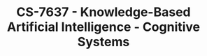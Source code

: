 ---
layout: course
title: CS-7637 - Knowledge-Based Artificial Intelligence -  Cognitive Systems
aliases: KBAI
course_id: CS-7637
permalink: /CS-7637/
avg_difficulty: 3.08
avg_rating: 3.67
avg_workload: 13.90
type: course_page
---